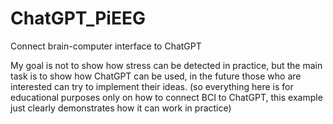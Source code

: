 # ChatGPT_PiEEG
Connect brain-computer interface to ChatGPT

My goal is not to show how stress can be detected in practice, but the main task is to show how ChatGPT can be used, in the future those who are interested can try to implement their ideas. (so everything here is for educational purposes only on how to connect BCI to ChatGPT, this example just clearly demonstrates how it can work in practice)
